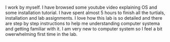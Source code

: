 I work by myself.
I have browsed some youtube video explaining OS and some installation tutorial.
I have spent almost 5 hours to finish all the turtials, installation and lab assignments.
I love how this lab is so detailed and there are step by step instructions to help me understanding computer systema and getting familiar with it.
I am very new to computer system so I feel a bit owerwhelming first time in the lab.